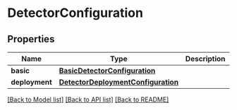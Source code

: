 # DetectorConfiguration

## Properties
Name | Type | Description | Notes
------------ | ------------- | ------------- | -------------
**basic** | [**BasicDetectorConfiguration**](BasicDetectorConfiguration.md) |  | [optional] 
**deployment** | [**DetectorDeploymentConfiguration**](DetectorDeploymentConfiguration.md) |  | [optional] 

[[Back to Model list]](../README.md#documentation-for-models) [[Back to API list]](../README.md#documentation-for-api-endpoints) [[Back to README]](../README.md)


